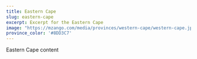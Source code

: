 ```yaml
---
title: Eastern Cape
slug: eastern-cape
excerpt: Excerpt for the Eastern Cape
image: "https://mzango.com/media/provinces/western-cape/western-cape.jpg"
province_color: '#8DD3C7'
---
```

Eastern Cape content